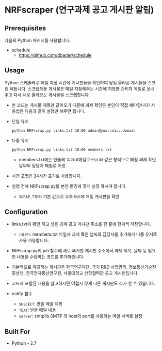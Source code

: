 # NRFscraper (연구과제 공고 게시판 알림)

## Prerequisites
다음의 Python 패키지를 사용합니다.
- schedule
    - https://github.com/dbader/schedule

## Usage
Python 스케쥴러로 매일 지정 시간에 게시판들을 확인하여 당일 올라온 게시물을 스크랩 해둡니다.
스크랩해둔 게시물은 매일 지정해주는 시간에 지정한 관리자 메일로 보내주고 다시 새로 올라오는 게시물을 스크랩합니다.
- 본 코드는 게시물 제목만 긁어오기 때문에 과제 확인은 본인이 직접 해야합니다!
사용법은 다음과 같이 실행만 해주면 됩니다.

- 단일 유저
    ```sh
    python NRFscrap.py links.txt 10:00 admin@your.mail.domain
    ```
- 다중 유저
    ```sh
    python NRFscrap.py links.txt 10:00 members.txt
    ```
    - members.txt에는 한줄에 %2d\t메일주소\n 와 같은 형식으로 매월 과제 확인 날짜와 담당자 메일로 저장

- 시간 포맷은 24시간 표기로 사용합니다.
- 실행 전에 NRFscrap.py를 본인 환경에 맞게 설정 하셔야 합니다.
    - `SCRAP_TIME`: 기본 값으로 오후 6시에 매일 게시판을 확인

## Configuration 
- links.txt에 확인 하고 싶은 과제 공고 게시판 주소를 한 줄에 한개씩 저장합니다.
    - `[옵션]`: members.txt 파일에 과제 확인 날짜와 담당자를 추가해서 다중 유저로 사용 가능합니다.
- NRFscrap.py의 job 함수에 새로 추가한 게시판 주소에서 과제 제목, 날짜 등 필요한 내용을 수집하는 코드를 추가해줍니다.
- 기본적으로 제공하는 게시판은 한국연구재단, 국가 R&D 사업관리, 정보통신기술진흥센터, 한국전자통신연구원, 서울대학교 산학협력단 공고 게시판입니다.
- 코드에 포함된 내용을 참고하시면 어렵지 않게 다른 게시판도 추가 할 수 있습니다.

- notify 함수
    - `SUBJECT`: 받을 메일 제목
    - `TEXT`: 받을 메일 내용
    - `server`: smtplib.SMTP 의 host와 port를 사용하는 메일 서버로 설정

## Built For
- Python - 2.7
  

